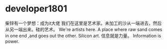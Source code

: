 # developer1801
柴锌有一个梦想：成为it大佬
我们在这里是艺术家。未加工的沙从一端进去，然后从另一端出来。硅的艺术。
We're artists here.    A place where raw sand comes in one end ,and goes out the other. Silicon art.
信息就是力量。
Information is power.
